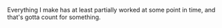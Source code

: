 Everything I make has at least partially worked at some point in time, and that's gotta count for something.
